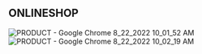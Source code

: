 ## ONLINESHOP

![PRODUCT - Google Chrome 8_22_2022 10_01_52 AM](https://user-images.githubusercontent.com/99995087/185963910-5c6ad8b6-8985-491c-ac58-4b338d67fc57.png)
![PRODUCT - Google Chrome 8_22_2022 10_02_19 AM](https://user-images.githubusercontent.com/99995087/185964188-e0075fc8-6673-4754-8397-956d7eb47ad8.png)
